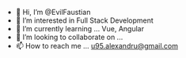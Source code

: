 - 👋 Hi, I’m @EvilFaustian
- 👀 I’m interested in Full Stack Development
- 🌱 I’m currently learning ... Vue, Angular
- 💞️ I’m looking to collaborate on ...
- 📫 How to reach me ... u95.alexandru@gmail.com

<!---
EvilFaustian/EvilFaustian is a ✨ special ✨ repository because its `README.md` (this file) appears on your GitHub profile.
You can click the Preview link to take a look at your changes.
--->
